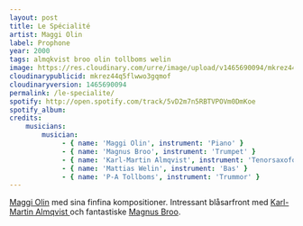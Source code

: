 ```yaml
---
layout: post
title: Le Spécialité
artist: Maggi Olin
label: Prophone
year: 2000
tags: almqkvist broo olin tollboms welin
image: https://res.cloudinary.com/urre/image/upload/v1465690094/mkrez44q5flwwo3gqmof.jpg
cloudinarypublicid: mkrez44q5flwwo3gqmof
cloudinaryversion: 1465690094
permalink: /le-specialite/
spotify: http://open.spotify.com/track/5vD2m7n5RBTVPOVm0DmKoe
spotify_album: 
credits:
    musicians:
        musician:
             - { name: 'Maggi Olin', instrument: 'Piano' }
             - { name: 'Magnus Broo', instrument: 'Trumpet' }
             - { name: 'Karl-Martin Almqvist', instrument: 'Tenorsaxofon' }
             - { name: 'Mattias Welin', instrument: 'Bas' }
             - { name: 'P-A Tollboms', instrument: 'Trummor' }
---
```


<a href="http://www.svd.se/kultur/musik/en-jazzkatt-med-manga-ansikten_678653.svd">Maggi Olin</a> med sina finfina kompositioner. Intressant blåsarfront med <a href="http://sv.wikipedia.org/wiki/Karl-Martin_Almqvist">Karl-Martin Almqvist </a>och fantastiske <a href="http://no.wikipedia.org/wiki/Magnus_Broo">Magnus Broo</a>.